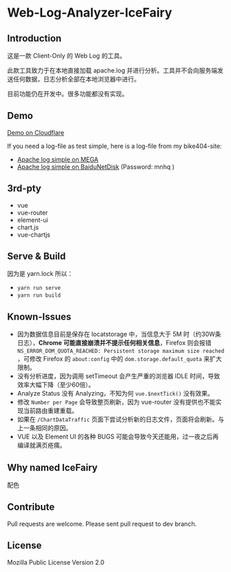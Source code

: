 # Web-Log-Analyzer-IceFairy

## Introduction

这是一款 Client-Only 的 Web Log 的工具。

此款工具致力于在本地直接加载 apache.log 并进行分析。工具并不会向服务端发送任何数据，日志分析全部在本地浏览器中进行。

目前功能仍在开发中。很多功能都没有实现。

## Demo

[Demo on Cloudflare](https://server2.catscarlet.com/demo/Web-Log-Analyzer-IceFairy/)

If you need a log-file as test simple, here is a log-file from my bike404-site:
- [Apache log simple on  MEGA](https://mega.nz/#!OsNhxQCL!Rx3enFeVI4pJY0hp3zS2JlokGWx38UizbzLTcK2eLIY)
- [Apache log simple on BaiduNetDisk](https://pan.baidu.com/s/1CZD_dDxd4P_Fp6S0xv1uWw) \(Password: mnhq \)

## 3rd-pty

- vue
- vue-router
- element-ui
- chart.js
- vue-chartjs

## Serve & Build

因为是 yarn.lock 所以：

- `yarn run serve`
- `yarn run build`

## Known-Issues

- 因为数据信息目前是保存在 locatstorage 中，当信息大于 5M 时（约30W条日志），**Chrome 可能直接崩溃并不提示任何相关信息**，Firefox 则会报错 `NS_ERROR_DOM_QUOTA_REACHED: Persistent storage maximum size reached` ，可修改 Firefox 的 `about:config` 中的 `dom.storage.default_quota` 来扩大限制。
- 没有分析进度，因为调用 setTimeout 会产生严重的浏览器 IDLE 时间，导致效率大幅下降（至少60倍）。
- Analyze Status 没有 Analyzing，不知为何 `vue.$nextTick()` 没有效果。
- 修改 `Number per Page` 会导致整页刷新，因为 vue-router 没有提供也不能实现当前路由重建重载。
- 如果在 `/ChartDataTraffic` 页面下尝试分析新的日志文件，页面将会刷新。与上一条相同的原因。
- VUE 以及 Element UI 的各种 BUGS 可能会导致今天还能用，过一夜之后再编译就满页疮痍。

## Why named IceFairy

配色

## Contribute

Pull requests are welcome. Please sent pull request to dev branch.

## License

Mozilla Public License Version 2.0
